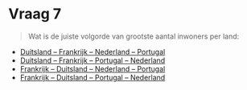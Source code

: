 # Vraag 7

> Wat is de juiste volgorde van grootste aantal inwoners per land:

* [Duitsland – Frankrijk – Nederland – Portugal](8.html)
* [Duitsland – Frankrijk – Portugal – Nederland](1.html)
* [Frankrijk – Duitsland – Nederland – Portugal](1.html)
* [Frankrijk – Duitsland – Portugal – Nederland](1.html)


 

